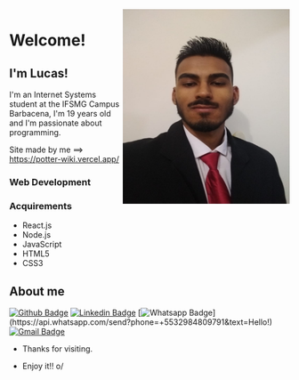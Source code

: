 <img align="right" width="300" height="350" src="https://github.com/LucasMtss/LucasMtss/blob/master/FotoCurriculo.jpeg">
 
# Welcome!
 
## I'm Lucas!

I'm an Internet Systems student at the IFSMG Campus Barbacena, I'm 19 years old and I'm passionate about programming.

Site made by me ==> https://potter-wiki.vercel.app/
  
### Web Development

### Acquirements

- React.js
- Node.js
- JavaScript
- HTML5
- CSS3
 
 
## About me 
[![Github Badge](https://img.shields.io/badge/-Github-000?style=flat-square&logo=Github&logoColor=white&link=link_do_seu_perfil_no_github)](https://github.com/LucasMtss)
[![Linkedin Badge](https://img.shields.io/badge/-LinkedIn-blue?style=flat-square&logo=Linkedin&logoColor=white&link=link_do_seu_perfil_no_linkedin)](https://www.linkedin.com/in/lucas-matos-92b37a1b2/)
[![Whatsapp Badge](https://img.shields.io/badge/-Whatsapp-4CA143?style=flat-square&labelColor=4CA143&logo=whatsapp&logoColor=white&link=https://api.whatsapp.com/send?phone=+5532984809791&text=Hello!)](https://api.whatsapp.com/send?phone=+5532984809791&text=Hello!)
[![Gmail Badge](https://img.shields.io/badge/-Gmail-c14438?style=flat-square&logo=Gmail&logoColor=white&link=mailto:seu_email)](mailto:lucasrmts@gmail.com)
 
- Thanks for visiting. 
 
- Enjoy it!! o/
